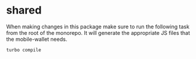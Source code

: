 # shared

When making changes in this package make sure to run the following task from the root of the monorepo. It will generate the appropriate JS files that the mobile-wallet needs.

```shell
turbo compile
```
